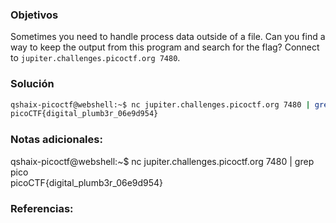 ### Objetivos 

Sometimes you need to handle process data outside of a file. Can you find a way to keep the output from this program and search for the flag? Connect to `jupiter.challenges.picoctf.org 7480`.
### Solución 

``` bash
qshaix-picoctf@webshell:~$ nc jupiter.challenges.picoctf.org 7480 | grep pico  
picoCTF{digital_plumb3r_06e9d954}
```

### Notas adicionales:

qshaix-picoctf@webshell:~$ nc jupiter.challenges.picoctf.org 7480 | grep pico  
picoCTF{digital_plumb3r_06e9d954}

### Referencias:

